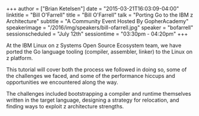+++
author = ["Brian Ketelsen"]
date = "2015-03-21T16:03:09-04:00"
linktitle = "Bill O'Farrell"
title = "Bill O'Farrell"
talk = "Porting Go to the IBM z Architecture"
subtitle = "A Community Event Hosted By GopherAcademy"
speakerimage = "/2016/img/speakers/bill-ofarrell.jpg"
speaker = "bofarrell"
sessionscheduled = "July 12th"
sessiontime = "03:30pm - 04:20pm"
+++

At the IBM Linux on z Systems Open Source Ecosystem team, we have ported the Go language tooling (compiler, assembler, linker) to the Linux on z platform.

This tutorial will cover both the process we followed in doing so, some of the challenges we faced, and some of the performance hiccups and opportunities we encountered along the way.

The challenges included bootstrapping a compiler and runtime themselves written in the target language, designing a strategy for relocation, and finding ways to exploit z architecture strengths.
